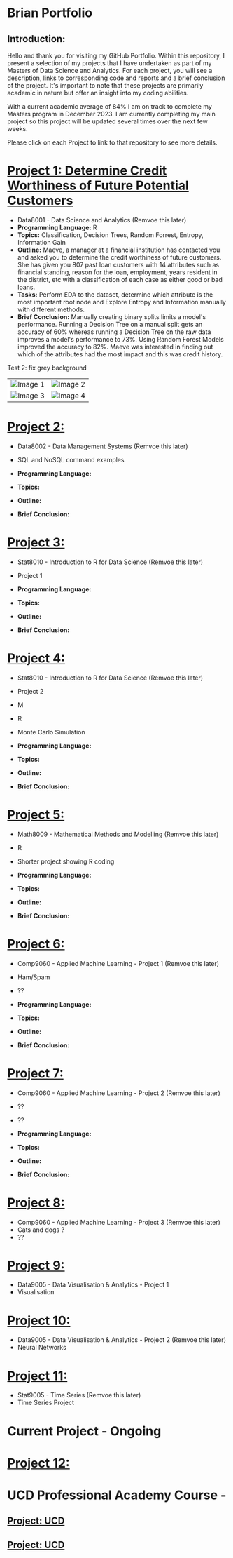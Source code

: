 # Brian Portfolio

## Introduction:
Hello and thank you for visiting my GitHub Portfolio. Within this repository, I present a selection of my projects that I have undertaken as part of my Masters of Data Science and Analytics. For each project, you will see a description, links to corresponding code and reports and a brief conclusion of the project. It's important to note that these projects are primarily academic in nature but offer an insight into my coding abilities.

With a current academic average of 84% I am on track to complete my Masters program in December 2023. I am currently completing my main project so this project will be updated several times over the next few weeks.
 
Please click on each Project to link to that repository to see more details.


# [Project 1: Determine Credit Worthiness of Future Potential Customers](https://github.com/bhiggi01/mtu_1_data8001)
* Data8001 - Data Science and Analytics (Remvoe this later)
* **Programming Language:** R
* **Topics:** Classification, Decision Trees, Random Forrest, Entropy, Information Gain
* **Outline:** Maeve, a manager at a financial institution has contacted you and asked you to determine the credit worthiness of future customers. She has given you 807 past loan customers with 14 attributes such as financial standing, reason for the loan, employment, years resident in the district, etc with a classification of each case as either good or bad loans. 
* **Tasks:** Perform EDA to the dataset, determine which attribute is the most important root node and Explore Entropy and Information manually with different methods.
* **Brief Conclusion:** Manually creating binary splits limits a model's performance. Running a Decision Tree on a manual split gets an accuracy of 60% whereas running a Decision Tree on the raw data improves a model's performance to 73%. Using Random Forest Models improved the accuracy to 82%. Maeve was interested in finding out which of the attributes had the most impact and this was credit history.

Test 2: fix grey background

<table>
  <tr>
    <td style="text-align: center; background-color: white;"><img src="images/Data8001%20-%20Basic%20EDA.jpg" alt="Image 1"></td>
    <td style="text-align: center; background-color: white;"><img src="images/Data8001%20-%20Count%20of%20Good%20and%20Bad%20credit%20ratings.jpg" alt="Image 2"></td>
  </tr>
  <tr>
    <td style="text-align: center; background-color: white;"><img src="images/Data8001%20-%20Entropy%20and%20Information%20Gain%20Results.jpg" alt="Image 3"></td>
    <td style="text-align: center; background-color: white;"><img src="images/Data8001%20-%20image%20of%20DT%20on%20manual%20binary%20predications.jpg" alt="Image 4"></td>
  </tr>
</table>




# [Project 2: ](https://github.com/bhiggi01/mtu_1_data8002)
* Data8002 - Data Management Systems (Remvoe this later)
* SQL and NoSQL command examples

* **Programming Language:** 
* **Topics:**
* **Outline:**
* **Brief Conclusion:**

# [Project 3: ](https://github.com/bhiggi01/mtu_1_stat8010_project_1)
* Stat8010 - Introduction to R for Data Science (Remvoe this later)
* Project 1

* **Programming Language:** 
* **Topics:**
* **Outline:**
* **Brief Conclusion:**

# [Project 4: ](https://github.com/bhiggi01/mtu_1_stat8010_project_2)
* Stat8010 - Introduction to R for Data Science (Remvoe this later)
* Project 2
* M
* R
* Monte Carlo Simulation

* **Programming Language:** 
* **Topics:**
* **Outline:**
* **Brief Conclusion:**

# [Project 5: ](https://github.com/bhiggi01/mtu_1_math8009)
* Math8009 - Mathematical Methods and Modelling (Remvoe this later)
* R
* Shorter project showing R coding

* **Programming Language:** 
* **Topics:**
* **Outline:**
* **Brief Conclusion:**

# [Project 6: ](https://github.com/bhiggi01/mtu_2_comp9060_project_1)
* Comp9060 - Applied Machine Learning - Project 1 (Remvoe this later)
* Ham/Spam
* ??

* **Programming Language:** 
* **Topics:**
* **Outline:**
* **Brief Conclusion:**

# [Project 7: ](https://github.com/bhiggi01/mtu_2_comp9060_project_2)
* Comp9060 - Applied Machine Learning - Project 2 (Remvoe this later)
* ??
* ??

* **Programming Language:** 
* **Topics:**
* **Outline:**
* **Brief Conclusion:**

# [Project 8: ](https://github.com/bhiggi01/mtu_2_comp9060_project_3)
* Comp9060 - Applied Machine Learning - Project 3 (Remvoe this later)
* Cats and dogs ?
* ??

# [Project 9: ](https://github.com/bhiggi01/mtu_2_data9005_project_1)
* Data9005 - Data Visualisation & Analytics - Project 1
* Visualisation

# [Project 10: ](https://github.com/bhiggi01/mtu_2_data9005_project_2)
* Data9005 - Data Visualisation & Analytics - Project 2 (Remvoe this later)
* Neural Networks

# [Project 11: ](https://github.com/bhiggi01/mtu_2_stat9005)
* Stat9005 - Time Series (Remvoe this later)
* Time Series Project

# Current Project - Ongoing
# [Project 12: ](https://github.com/bhiggi01/mtu_3_9003_capstone)



# UCD Professional Academy Course - 
## [Project: UCD  ](https://github.com/bhiggi01/UCDPA-BrianHiggins/)
## [Project: UCD ](https://github.com/bhiggi01/UCD2)
  

